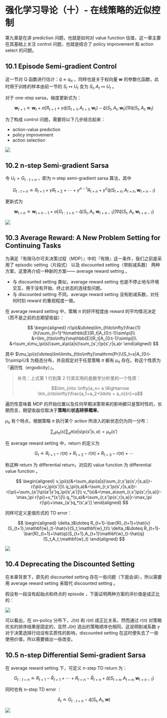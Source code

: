 # 强化学习导论（十）- 在线策略的近似控制

第九章是在讲 prediction 问题，也就是如何对 value function 估值，这一章主要在其基础上关注 control 问题，也就是结合了 policy improvement 和 action select 的问题。



## 10.1 Episode Semi-gradient Control

这一节对 Q 函数进行估计：$\hat{q}\approx q_\pi$ ，同样也是关于权向量 $\mathbf{w}$ 的参数化函数，此时用于训练的样本由前一节的 $S_t\mapsto U_t$ 变为 $S_t,A_t\mapsto U_t$ 。

对于 one-step sarsa，梯度更新式为：

$$
\mathbf{w}_{t+1}\doteq\mathbf{w}_t+\alpha[R_{t+1}+\gamma\hat{q}(S_{t+1},A_{t+1},\mathbf{w}_t)-\hat{q}(S_t,A_t,\mathbf{w}_t)]\nabla\hat{q}(S_t,A_t,\mathbf{w}_t)
$$

为了构成 control 问题，需要将以下几步结合起来：

- action-value prediction
- policy improvement
- action selection



![](imgs/RLAI_10/ep-semi-grad-sarsa.png)



## 10.2 n-step Semi-gradient Sarsa

令 $U_t=G_{t:t+n}$ ，即为 n-step semi-gradient sarsa 算法，其中

$$
G_{t:t+n}\doteq R_{t+1}+\gamma R_{t+2}+\cdots+\gamma^{n-1}R_{t+n}+\gamma^n\hat{q}(S_{t+n},A_{t+n},\mathbf{w}_{t+n-1})
$$

更新式为

$$
\mathbf{w}_{t+n}\doteq \mathbf{w}_{t+n-1}+\alpha[G_{t:t+n}-\hat{q}(S_t,A_t,\mathbf{w}_{t+n-1})]\nabla\hat{q}(S_t,A_t,\mathbf{w}_{t+n-1})
$$



![](imgs/RLAI_10/ep-semi-grad-n-sarsa.png)



## 10.3 Average Reward: A New Problem Setting for Continuing Tasks

为满足『有限马尔可夫决策过程（MDP）』中的『有限』这一条件，我们之前是采用了 episodic setting（片段式） 以及 discounted setting（带削减系数） 两种方案，这里再介绍一种新的方案—— average reward setting 。

- 与 discounted setting 类似，average reward setting 也是不停止地与环境交互，用于没有开始、终止状态的连续型问题。
- 与 discounted setting 不同，average reward setting 没有削减系数，对任何时刻 reward 的重视程度一致。



在 average reward setting 中，策略 $\pi$ 的好坏程度由 reward 的平均情况决定（而不是之前的总期望收益）：

$$
\begin{aligned}
r(\pi)&\doteq\lim_{h\to\infty}\frac{1}{h}\sum_{t=1}^h\mathbb{E}[R_t|A_{0:t-1}\sim\pi]\\
&=\lim_{t\to\infty}\mathbb{E}[R_t|A_{0:t-1}\sim\pi]\\
&=\sum_s\mu_\pi(s)\sum_a\pi(a|s)\sum_{s',r}p(s',r|s,a)r
\end{aligned}
$$

其中 $\mu_\pi(s)\doteq\lim\limits_{t\to\infty}\mathrm{Pr}\{S_t=s|A_{0:t-1}\sim\pi\}$ 为稳态分布，并且假定对于任意策略 $\pi$ 都有 $\mu_\pi$ 存在。称这个性质为『遍历性（ergodicity）』。

> 补充：上式第 1 行到第 2 行其实用的是数学分析里的一个性质：
>
> $$\lim_{n\to \infty}a_n= a \Rightarrow \lim_{n\to\infty}\frac{a_1+a_2+\ldots + a_n}{n}=a$$



遍历性意味着 MDP 的开始位置以及任何早期决策带来的影响都只是暂时性的，长期而言，期望收益仅取决于**策略**和**状态转移概率**。

$\mu_\pi$ 有个特点，根据策略 $\pi$ 执行某个 action 所进入的新状态仍为同一分布：

$$
\sum_s\mu_\pi(s)\sum_a\pi(a|s)p(s'|s,a)=\mu_\pi(s')
$$

在 average reward setting 中，return 的定义为

$$
G_t\doteq R_{t+1}-r(\pi) +R_{t+2}-r(\pi)+R_{t+3}-r(\pi)+\cdots
$$

称这种 return 为 differential return，对应的 value function 为 differential value function 。



$$
\begin{aligned}
v_\pi(s)&=\sum_a\pi(a|s)\sum_{r,s'}p(s',r|s,a)[r-r(\pi)+v_\pi(s')]\\
q_\pi(s,a)&=\sum_{r,s'}p(s',r|s,a)[r-r(\pi)+\sum_{a'}\pi(a'|s')q_\pi(s',a')]\\
v_*(s)&=\max_a\sum_{r,s'}p(s',r|s,a)[r-\max_\pi r(\pi)+v_*(s')]\\
q_*(s,a)&=\sum_{r,s'}p(s',r|s,a)[r-\max_\pi r(\pi)+\max_{a'}q_*(s',a')]
\end{aligned}
$$

同样可定义差值形式的 TD error：

$$
\begin{aligned}
\delta_t&\doteq R_{t+1}-\bar{R}_{t+1}+\hat{v}(S_{t+1},\mathbf{w}_t)-\hat{v}(S_t,\mathbf{w}_t)\\
\delta_t&\doteq R_{t+1}-\bar{R}_{t+1}+\hat{q}(S_{t+1},A_{t+1}\mathbf{w}_t)-\hat{q}(S_t,A_t,\mathbf{w}_t)
\end{aligned}
$$



![](imgs/RLAI_10/diff-semi-grad-sarsa.png)



## 10.4 Deprecating the Discounted Setting

在本章背景下，原先的 discounted setting 存在一些问题（下面会讲），所以需要用 average reward setting 来取代 discounted setting 。

假设有一段没有起始点和终点的 episode ，下面证明两种方案的评价值是成正比的：



![](imgs/RLAI_10/discount-average.png)

可以看出，在 on-policy 分布下，$J(\pi)$ 和 $r(\pi)$ 成正比关系，然而通过 $r(\pi)$ 对策略优劣的排序结果是固定的，显然 $J(\pi)$ 选出的策略顺序也相同，这说明削减系数 $\gamma$ 对于决策选择行动没有实质性的影响，discounted setting 在这时便失去了一些使用价值，所以需要做出一些改变。



## 10.5 n-step Differential Semi-gradient Sarsa

在 average reward setting 下，可定义 n-step TD return 为：

$$
G_{t:t+n}\doteq R_{t+1}-\bar{R}_{t+1}+\cdots+R_{t+n}-\bar{R}_{t+n}+\hat{q}(S_{t+n},A_{t+n},\mathbf{w}_{t+n-1})
$$

同时也有 n-step TD error ：

$$
\delta_t\doteq G_{t:t+n}-\hat{q}(S_t,A_t,\mathbf{w})
$$



![](imgs/RLAI_10/diff-semi-grad-n-sarsa.png)